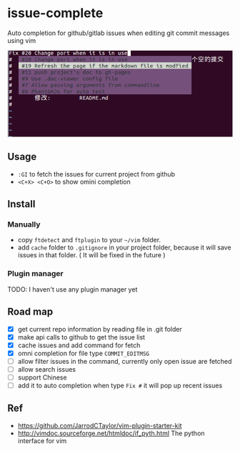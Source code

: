 # issue-complete

Auto completion for github/gitlab issues when editing git commit messages using vim

![screen](screen.png)

## Usage

- `:GI` to fetch the issues for current project from github
- `<C+X> <C+O>` to show omini completion 

## Install

### Manually

- copy `ftdetect` and `ftplugin` to your `~/vim` folder.
- add `cache` folder to `.gitignore` in your project folder, because it will save issues in that folder. ( It will be fixed in the future ) 

### Plugin manager

TODO: I haven't use any plugin manager yet

## Road map

- [x] get current repo information by reading file in .git folder
- [x] make api calls to github to get the issue list
- [x] cache issues and add command for fetch
- [x] omni completion for file type `COMMIT_EDITMSG`
- [ ] allow filter issues in the command, currently only open issue are fetched
- [ ] allow search issues
- [ ] support Chinese
- [ ] add it to auto completion when type `Fix #` it will pop up recent issues  

## Ref

- https://github.com/JarrodCTaylor/vim-plugin-starter-kit
- http://vimdoc.sourceforge.net/htmldoc/if_pyth.html  The python interface for vim
